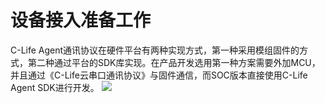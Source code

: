 # 设备接入准备工作

C-Life Agent通讯协议在硬件平台有两种实现方式，第一种采用模组固件的方式，第二种通过平台的SDK库实现。在产品开发选用第一种方案需要外加MCU，并且通过《C-Life云串口通讯协议》与固件通信，而SOC版本直接使用C-Life Agent SDK进行开发。
![](https://i.imgur.com/dHHsYSe.png)